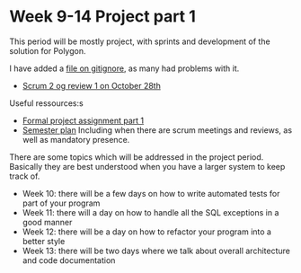 # Week 9-14 Project part 1
This period will be mostly project, with sprints and development of the solution for Polygon.

I have added a [file on gitignore](gitignore.md), as many had problems with it.

- [Scrum 2 og review 1 on October 28th](scrumrev2.md)

Useful ressources:s

- [Formal project assignment part 1](https://github.com/CphBusCosSem2/week9-14-Project-part-1/blob/master/Project%20Assignment%20Part%201%20fall%202016.md)
- [Semester plan](https://docs.google.com/spreadsheets/d/1zSEZmKhArmABz01OYuT6r_hhprzMmqxqNV_IkqIMocY/edit?pref=2&pli=1#gid=0) Including when there are scrum meetings and reviews, as well as mandatory presence.

There are some topics which will be addressed in the project period. Basically they are best understood when you have a larger system to keep track of.

- Week 10: there will be a few days on how to write automated tests for part of your program
- Week 11: there will a day on how to handle all the SQL exceptions in a good manner
- Week 12: there will be a day on how to refactor your program into a better style
- Week 13: there will be two days where we talk about overall architecture and code documentation
